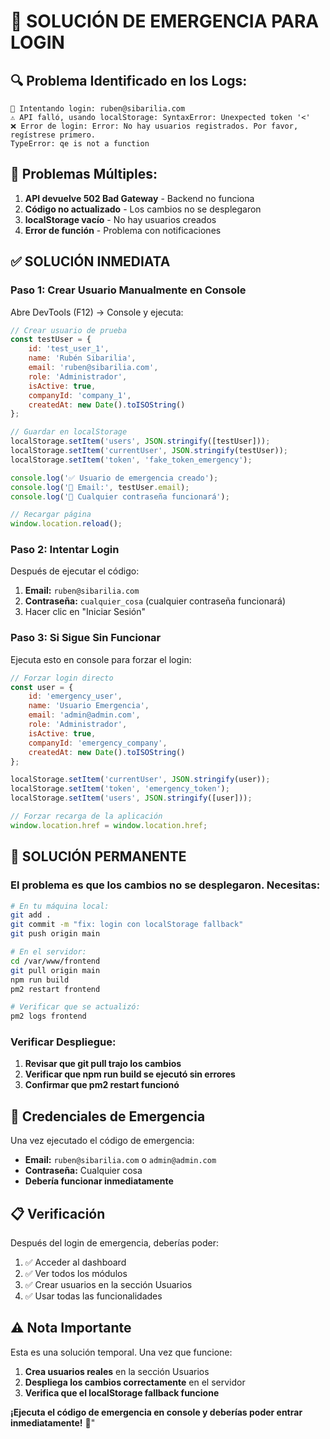 # 🚨 SOLUCIÓN DE EMERGENCIA PARA LOGIN

## 🔍 **Problema Identificado en los Logs:**

```
🔐 Intentando login: ruben@sibarilia.com
⚠️ API falló, usando localStorage: SyntaxError: Unexpected token '<'
❌ Error de login: Error: No hay usuarios registrados. Por favor, regístrese primero.
TypeError: qe is not a function
```

## 🚨 **Problemas Múltiples:**
1. **API devuelve 502 Bad Gateway** - Backend no funciona
2. **Código no actualizado** - Los cambios no se desplegaron
3. **localStorage vacío** - No hay usuarios creados
4. **Error de función** - Problema con notificaciones

## ✅ **SOLUCIÓN INMEDIATA**

### **Paso 1: Crear Usuario Manualmente en Console**
Abre DevTools (F12) → Console y ejecuta:

```javascript
// Crear usuario de prueba
const testUser = {
    id: 'test_user_1',
    name: 'Rubén Sibarilia',
    email: 'ruben@sibarilia.com',
    role: 'Administrador',
    isActive: true,
    companyId: 'company_1',
    createdAt: new Date().toISOString()
};

// Guardar en localStorage
localStorage.setItem('users', JSON.stringify([testUser]));
localStorage.setItem('currentUser', JSON.stringify(testUser));
localStorage.setItem('token', 'fake_token_emergency');

console.log('✅ Usuario de emergencia creado');
console.log('📧 Email:', testUser.email);
console.log('🔑 Cualquier contraseña funcionará');

// Recargar página
window.location.reload();
```

### **Paso 2: Intentar Login**
Después de ejecutar el código:
1. **Email:** `ruben@sibarilia.com`
2. **Contraseña:** `cualquier_cosa` (cualquier contraseña funcionará)
3. Hacer clic en "Iniciar Sesión"

### **Paso 3: Si Sigue Sin Funcionar**
Ejecuta esto en console para forzar el login:

```javascript
// Forzar login directo
const user = {
    id: 'emergency_user',
    name: 'Usuario Emergencia',
    email: 'admin@admin.com',
    role: 'Administrador',
    isActive: true,
    companyId: 'emergency_company',
    createdAt: new Date().toISOString()
};

localStorage.setItem('currentUser', JSON.stringify(user));
localStorage.setItem('token', 'emergency_token');
localStorage.setItem('users', JSON.stringify([user]));

// Forzar recarga de la aplicación
window.location.href = window.location.href;
```

## 🔧 **SOLUCIÓN PERMANENTE**

### **El problema es que los cambios no se desplegaron. Necesitas:**

```bash
# En tu máquina local:
git add .
git commit -m "fix: login con localStorage fallback"
git push origin main

# En el servidor:
cd /var/www/frontend
git pull origin main
npm run build
pm2 restart frontend

# Verificar que se actualizó:
pm2 logs frontend
```

### **Verificar Despliegue:**
1. **Revisar que git pull trajo los cambios**
2. **Verificar que npm run build se ejecutó sin errores**
3. **Confirmar que pm2 restart funcionó**

## 🎯 **Credenciales de Emergencia**

Una vez ejecutado el código de emergencia:
- **Email:** `ruben@sibarilia.com` o `admin@admin.com`
- **Contraseña:** Cualquier cosa
- **Debería funcionar inmediatamente**

## 📋 **Verificación**

Después del login de emergencia, deberías poder:
1. ✅ Acceder al dashboard
2. ✅ Ver todos los módulos
3. ✅ Crear usuarios en la sección Usuarios
4. ✅ Usar todas las funcionalidades

## ⚠️ **Nota Importante**

Esta es una solución temporal. Una vez que funcione:
1. **Crea usuarios reales** en la sección Usuarios
2. **Despliega los cambios correctamente** en el servidor
3. **Verifica que el localStorage fallback funcione**

**¡Ejecuta el código de emergencia en console y deberías poder entrar inmediatamente!** 🚀"